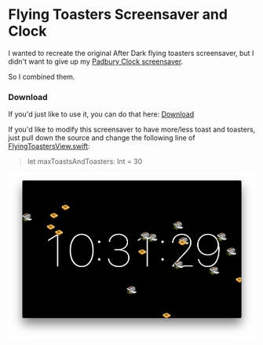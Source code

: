 # Flying Toasters Screensaver and Clock

I wanted to recreate the original After Dark flying toasters screensaver, but I didn't want to give up my [Padbury Clock screensaver](http://padbury.me/clock/).

So I combined them.

### Download

If you'd just like to use it, you can do that here: [Download](https://github.com/jamesmillerio/flying-toasters-clock/raw/master/dist/Flying%20Toasters%20Clock.zip)

If you'd like to modify this screensaver to have more/less toast and toasters, just pull down the source and change the following line of [FlyingToastersView.swift](https://github.com/jamesmillerio/flying-toasters-clock/blob/master/flyingtoasters/FlyingToasterView.swift):

> let maxToastsAndToasters: Int = 30

![Flying Toasters!](https://raw.githubusercontent.com/jamesmillerio/flying-toasters-clock/master/screenshot.png)
